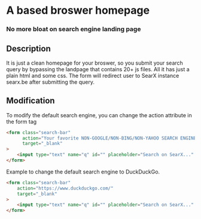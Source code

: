 # A based broswer homepage 
### No more bloat on search engine landing page

## Description
It is just a clean homepage for your broswer, so you submit your search query by bypassing the landpage that contains 20+ js files. All it has just a plain html and some css. The form will redirect user to SearX instance searx.be after submitting the query.

## Modification
To modify the default search engine, you can change the action attribute in the form tag
```html
<form class="search-bar" 
      action="Your favorite NON-GOOGLE/NON-BING/NON-YAHOO SEARCH ENGINE goes here!!!"
      target="_blank"
>
	<input type="text" name="q" id="" placeholder="Search on SearX..." />
</form>
```

Example to change the default search engine to DuckDuckGo.
```html
<form class="search-bar" 
	action="https://www.duckduckgo.com/"
    target="_blank"
>
	<input type="text" name="q" id="" placeholder="Search on SearX..." />
</form>
```

